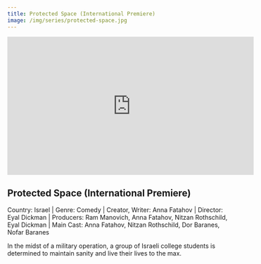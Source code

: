 ```yaml
---
title: Protected Space (International Premiere)
image: /img/series/protected-space.jpg
---
```

<iframe width="560" height="315" src="https://www.youtube.com/embed/JzM1tUrt23s?si=4F1c1bZRZglVp2UD" frameborder="0" allow="accelerometer; autoplay; encrypted-media; gyroscope; picture-in-picture" allowfullscreen></iframe>

## Protected Space (International Premiere)
Country: Israel | Genre: Comedy | Creator, Writer: Anna Fatahov | Director: Eyal Dickman | Producers: Ram Manovich, Anna Fatahov, Nitzan Rothschild, Eyal Dickman | Main Cast: Anna Fatahov, Nitzan Rothschild, Dor Baranes, Nofar Baranes

In the midst of a military operation, a group of Israeli college students is determined to maintain sanity and live their lives to the max.
